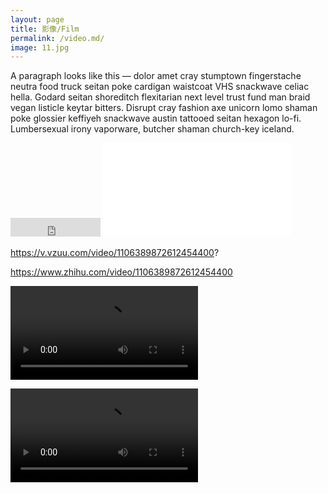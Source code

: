 ```yaml
---
layout: page
title: 影像/Film
permalink: /video.md/
image: 11.jpg
---
```

A paragraph looks like this — dolor amet cray stumptown fingerstache neutra food truck seitan poke cardigan waistcoat VHS snackwave celiac hella. Godard seitan shoreditch flexitarian next level trust fund man braid vegan listicle keytar bitters. Disrupt cray fashion axe unicorn lomo shaman poke glossier keffiyeh snackwave austin tattooed seitan hexagon lo-fi. Lumbersexual irony vaporware, butcher shaman church-key iceland.


<embed src="https://v.vzuu.com/video/1106389872612454400?" autostart="false" height="30" width="144" />

<iframe frameborder=”0″ allowfullscreen=”” src=”https://v.vzuu.com/video/1106389872612454400?″></iframe>

https://v.vzuu.com/video/1106389872612454400?

https://www.zhihu.com/video/1106389872612454400


<video class="_1k7bcr7" preload="metadata" playsinline="" webkit-playsinline="" x-webkit-airplay="deny" src="https://vdn.vzuu.com/SD/d39d1ae2-6aaf-11e9-aab5-0a580a44d686.mp4?disable_local_cache=1&amp;bu=com&amp;expiration=1558173728&amp;auth_key=1558173728-0-0-ed8ada651d18dbda654940f8efcd4bf7&amp;f=mp4&amp;v=ali" style="object-fit: contain;"></video>

<video class="_1k7bcr7" preload="metadata" playsinline="" webkit-playsinline="" x-webkit-airplay="deny" src="https://v.vzuu.com/video/1106389872612454400?" style="object-fit: contain;"></video>

